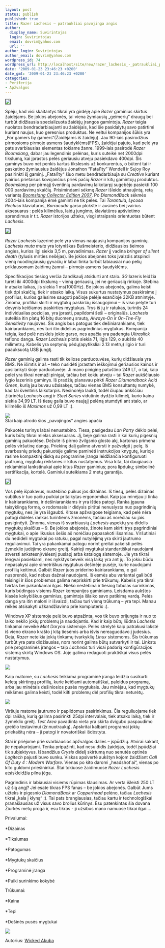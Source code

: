 ```yaml
---
layout: post
status: publish
published: true
title: Razer Lachesis – patraukliai pavojinga angis
author:
  display_name: Suvirintojas
  login: Suvirintojas
  email: dovrim@yahoo.com
  url: ''
author_login: Suvirintojas
author_email: dovrim@yahoo.com
wordpress_id: 74
wordpress_url: http://localhost/site/new/razer_lachesis_-_patraukliai_pavojinga_angis/
date: '2009-01-23 23:46:23 +0200'
date_gmt: '2009-01-23 23:46:23 +0200'
categories:
- Periferija
- Apžvalgos
---
```

<div class="imgright"><img src="http://www.technews.lt/upl/Failai/lachesis_2.jpg" border="1" /></div>
<p>Spėju, kad visi skaitantys tikrai yra girdėję apie <i>Razer</i> gaminius skirtus žaidėjams. Be jokios abejonės, tai viena žymiausių „geimerių“ draugų bei turbūt didžiausia specializuota žaidėjų įrangos gamintoja. <i>Razer</i> teigia nuolatos bendradarbiaujanti su žaidėjais, kad šie pasidalytų savo patirtimi kuriant naujus, kuo geresnius produktus. Ne veltui kompanijos šūkis yra „For gamers by gamers“(Žaidėjams iš žaidėjų). Jau 90-iais pasirodžius pirmosioms pirmojo asmens šaudyklėms(FPS), žaidėjai pajuto, kad pelė yra pats svarbiausias elementas tokiame žanre. 1999-iais pasirodė <i>Razer Boomslang</i>, dabar jau legendinis pelėnas, kuris suteikė net 2000dpi tikslumą, kai įprastos pelės geriausiu atveju pasiekdavo 400dpi. Šis gaminys buvo net penkis kartus tikslesnis už konkurentus, o būtent tai ir paskatino žymiausius žaidėjus Jonathon “Fatal1ty” Wendell ir Sujoy Roy pasirinkti šį gaminį. „Fatal1ty“ šiuo metu bendradarbiauja su <i>Creative</i> kuriant įvairius prietaisus kovojančius prieš pačių <i>Razer</i> ir kitų gamintojų produktus. <i>Boomslang</i> per pirmąjį šventinių pardavimų laikotarpį sugebėjo pasiekti 100 000 pardavimų skaičių. Prisimindami sėkmę <i>Razer</i> išleido atnaujintą, retą variantą <a class="ns" href="http://www.razerzone.com/boomslang-ce-2007/"><i>Boomslang Collector Edition 2007</i></a>. Po <i>DiamondBack</i> sėkmės 2004-iais kompanija ėmė gaminti ne tik peles. Tai <i>Tarantula, Lycosa</i>  <i>Reclusa</i> klaviatūros, <i>Barracuda</i> garso plokštė ir ausinės bei įvairius aksesuarus : pelės kilimėlius, laidų jungimo, klaviatūros apšvietimo sprendimus ir t.t. <i>Razer</i> istorijos užteks, visgi straipsnis orientuotas būtent <i>Lachesis</i>.</p>
<div class="imgright"><img src="http://www.technews.lt/upl/Failai/muta%20muta.jpg" border="1" /></div>
<p><i>Razer Lachesis</i> lazerinė pelė yra vienas naujausių kompanijos gaminių. <i>Lachesis muta muta</i> yra lotyniškas Bušmeisterio, didžiausios šeimos angies, kurios ilgi siekia 3,5 m, pavadinimas. <i>Razer</i> jį vadina <i>bringer of silent death</i> (tylusis mirties nešėjas). Be jokios abejonės toks įvaizdis atspindi vieną nuodingiausių gyvačių ir labai tinka turbūt labiausiai nuo pelių priklausomam žaidimų žanrui – pirmojo asmens šaudyklėms. </p>
<p>Specifikacijos tiesiog verčia žandikaulį atsidurti ant stalo. <i>3G</i> lazeris leidžia turėti iki 4000dpi tikslumą – vieną geriausių, jei ne geriausią rinkoje. Stebina ir atsako laikas, jis siekia 1 ms(1000Hz). Be jokios abejonės, galima keisti tiek dpi skaičių, tiek ir atsako laiką. Visus sukurtus nustatymus paskirsime į profilius, kurios galėsime saugoti pačioje pelėje esančioje 32KB atmintyje. Žinoma, profiliai skirti ir mygtukų paskirčių išsaugojimui – iš viso pelytė turi devynis keičiamos paskirties mygtukus. Trys iš jų ir ratukas, turintis 24 individualias pozicijas, yra įprasti, papildomi šeši – originalūs. <i>Lachesis</i> suteikia itin platų 16 bitų duomenų srautą, <i>Always-On</i> ir <i>On-The-Fly Sensitivity</i> naujoves. Šis angis bus patogus tiek dešiniarankiams, tiek kairiarankiams, nes turi itin didelius pagrindinius mygtukus. Kompanija teigia, kad pelė neskleis jokio garso, nes apačia yra padengta <i>Ultraslick</i> teflono danga. <i>Razer Lachesis</i> plotis siekia 71, ilgis 129, o aukštis 40 milimetrų. Kabelis yra septynių pėdų(apytiksliai 2.13 metrų) ilgio ir turi paauksuotą USB jungtį.</p>
<p><i>Razer</i> gaminių galima rasti tik keliose parduotuvėse, kurių didžiausia yra BMS. Ne išimtis ir aš – teko nusidėti įprastam ieškojimui geriausios kainos ir apsilankyti šioje parduotuvėje. Ji mano piniginę patuštino 249 LT, o tai, kaip pelei yra tikrai nemaži pinigai, tačiau bet kokiu atveju – tai <i>Razer</i> aukščiausio lygio lazerinis gaminys. Iš pradžių planavau pirkti <i>Razer Diamondback Acid Green</i>, kurią jau buvau užsisakęs, tačiau vienas BMS konsultantų numykė, kad tai šventinis laikotarpis. Nesinorėjo laukti, todėl čiupau ankščiau žiūrinėtą <i>Lachesis</i> angį ir <i>Steel Series</i> vidutinio dydžio kilimėlį, kurio kaina siekia 34,99 LT. Iš tiesų gaila buvo naująjį pelėną stumdyti ant stalo, ar kilimėlio iš <i>Maximos</i> už 0,99 LT :). </p>
<p><img src="http://www.technews.lt/upl/Failai/Razer%20Lachesis%20back.jpg" /><br /><span class="saltinis">Štai kaip atrodo šios „pavojingos“ angies apačia</span></p>
<p>Pakuotės turinys labai nenustebino. Tiesa, pasigedau <i>Lan Party</i> dėklo pelei, kuris būtų tikrai mielas aksesuaras. Jį, beje galima rasti ir kai kurių pigesnių gaminių pakuotėse. Dežutė iš pirmo žvilgsnio glosto akį, kartonas primena pelės viršutinę dangą. Priekinę dalį galime atversti ir pažvelgti į pelę. Iš svarbesnių priedų pakuotėje galime paminėti instrukcijos knygutę, kurioje rasime kompaktinį diską su programine įranga leidžiančia konfiguruoti jautrumą, mygtukų reikšmes ir kitus nustatymus. Visa kita, tai daugiausia reklaminiai lankstinukai apie kitus <i>Razer</i> gaminius; pora lipdukų; simbolinė sertifikacija, kortelė. Gaminiui suteikiama 2 metų garantija.</p>
<div class="imgright"><img src="http://www.technews.lt/upl/Failai/razer_lachesis_white.jpg" border="1" /></div>
<p>Vos pelę išpakavus, nustebino puikus jos dizainas. Iš tiesų, pelės dizainas subtilus ir tuo pačiu puikiai pritaikytas ergonomikai. Kaip jau minėjau ji tinka ir kairiarankiams, ir dešiniarankiams ir yra išties patogi. Ranka įgauna taisyklingą formą, o rodomasis ir didysis pirštai nenuslysta nuo pagrindinių mygtukų, nes jie yra išgaubti. Kitose apžvalgose teigiama, kad pelė nėra patogi dideles rankas turintiems žmonėms, tačiau aš norėčiau su jais pasiginčyti. Žinoma, vienas iš svarbiausių <i>Lachesis</i> aspektų yra didelis mygtukų skaičius – 9. Be jokios abejonės, žinote kam skirti trys pagrindiniai mygtukai, o apie likusius šešis aš norėčiau papasakoti išsamiau. Viršutiniai du nedideli mygtukai po ratuku, pagal nutylėjimą yra skirti jautrumo reguliavimui. Tai yra pakankamai patogu norint greitai pakeisti pelės žymeklio judėjimo ekrane greitį. Kairieji mygtukai standartiškai naudojami atversti ankstesnį/vėlesnį puslapį arba katalogą sistemoje. Jie yra tikrai lengvai pasiekiami, nes nykštys beveik visą laiką yra ant jų. To jokiu būdu nepasakysi apie simetriškus mygtukus dešinėje pusėje, kurie naudojami profilių keitimui. Galbūt <i>Razer</i> juos priderino kairiarankiams, o gal nusprendė, kad nebus dažnai naudojami. Iš esmės abu variantai gali būti teisingi ir šios problemos galima nepriskirti prie trūkumų. Kabelis yra tikrai tvirtas bei pakankamai ilgas. Nieko nestebina ir tiesiog tobulas surinkimas, kuris būdingas visiems <i>Razer</i> kompanijos gaminiams. Leisdama aukštos klasės kokybiškus gaminius, gamintoja išlaiko savo patikimą vardą. Pelės danga yra itin maloni ir išvaizdi, tačiau turi vieną trūkumą – yra tepi. Manau reikės atsisakyti užkandžiavimo prie kompiuterio :).</p>
<p>Windows XP sistemoje pelė buvo atpažinta, vos tik buvo prijungta ir nuo to laiko nekilo jokių problemų ja naudojantis. Kad ir kaip būtų liūdna <i>Lachesis</i> tinkamai neveikė <i>Mint Daryna</i> sistemoje. Pelės strelytė kaip patrakusi lakstė iš vieno ekrano krašto į kitą tiesėmis arba išvis nereaguodavo į judesius. Deja, <i>Razer</i> neteikia jokių tinkamų tvarkyklių <i>Linux</i> sistemoms. Šis trūkumas turbūt yra pats didžiausias, nors norint galima būtų sutvarkyti ir tai. Linkstu prie programinės įrangos – taip <i>Lachesis</i> turi visai padorią konfigūracijos sistemą skirtą Windows OS. Joje galima redaguoti praktiškai visus pelės nustatymus.</p>
<p><img src="http://www.technews.lt/upl/Failai/Razer%20Profile.JPG" /></p>
<p>Kaip matome, su <i>Lachesis</i> teikiama programinė įranga leidžia susikurti keletą skirtingų profilių, kurie keičiami automatiškai, paleidus programą, arba jau minėtais dešiniosios pusės mygtukais. Jau minėjau, kad mygtukų reikšmes galima keisti, todėl kilti problemų dėl profilių tikrai neturėtų.</p>
<p><img src="http://www.technews.lt/upl/Failai/Razer%20Config.JPG" /></p>
<p>Viršuje matome jautrumo ir papildomus pasirinkimus. Čia reguliuojame tiek dpi raišką, kurią galima pasirinkti 25dpi intervalais, tiek atsako laiką, tiek ir žymeklio greitį. <i>Test Area</i> pavadinta vieta yra skirta dvigubo paspaudimo greičio testavimui (žr.nuotrauką). Apskritai kalbant programai jokių priekaištų nėra – ji patogi ir novatoriškai išdėstyta. </p>
<p>Štai ir priėjome prie svarbiausios apžvalgos dalies – įspūdžių. Atvirai sakant, jie nepakartojami. Tenka pripažinti, kad nesu didis žaidėjas, todėl įspūdžiai tik subjektyvus. Išbandžius <i>Crysis</i> didelį skirtumą nuo senutės optinės <i>Logitech</i> pajusti buvo sunku. Viskas apsivertė aukštyn kojom žaidžiant <i>Call Of Duty 4 : Modern Warfare</i>. Vienas po kito daromi „headshot'ai“, vienas po kito guldomi priešininkai. Štai tokiuose žaidimuose <i>Razer Lachesis</i> atsiskleidžia pilna jėga. </p>
<p>Pagrindinis ir labiausiai visiems rūpimas klausimas. Ar verta išleisti 250 LT už šią angį? Jei esate tikras FPS fanas – be jokios abejonės. Galbūt Jums užteks ir pigesnio <i>DiamondBack</i> ar <i>Copperhead</i> pelėno, tačiau <i>Lachesis</i> tikrai „kala į klyną“ :). Tai pats brangiausias, tačiau kartu ir technologiškai pranašiausias už visus savo brolius kūrinys. Esu patenkintas šia dovana Žiurkės metų proga ir, esu tikras - ji užsibus mano namuose tikrai ilgai....</p>
<p>Privalumai:<br />
<br />*Dizainas<br />
<br />*Tikslumas<br />
<br />*Patogumas<br />
<br />*Mygtukų skaičius<br />
<br />*Programinė įranga<br />
<br />*Puiki surinkimo kokybė</p>
<p>Trūkumai:<br />
<br />*Kaina<br />
<br />*Tepi<br />
<br />*Dešinės pusės mygtukai </p>
<p><img src="http://www.technews.lt/upl/Failai/renkasi.png" /></p>
<p>Autorius: <a class="ns" href="http://www.technews.lt/user/1">Wicked Akuba</a></p>
